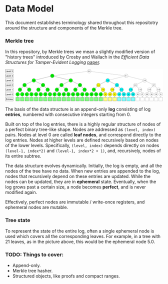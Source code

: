 Data Model
==========

This document establishes terminology shared throughout this repositotry around
the structure and components of the Merkle tree.

### Merkle tree

In this repository, by Merkle trees we mean a slightly modified version of
"history trees" introduced by Crosby and Wallach in the *Efficient Data
Structures for Tamper-Evident Logging*
[paper](https://static.usenix.org/event/sec09/tech/full_papers/crosby.pdf).

![data_model](images/data_model.svg)

The basis of the data structure is an append-only **log** consisting of log
**entries**, numbered with consecutive integers starting from 0.

Built on top of the log entries, there is a highly regular structure of nodes of
a perfect binary tree-like shape. Nodes are addressed as `(level, index)` pairs.
Nodes at level 0 are called **leaf nodes**, and correspond directly to the log
entries. Nodes at higher levels are defined recursively based on nodes of the
lower levels. Specifically, `(level, index)` depends directly on nodes
`(level-1, index*2)` and `(level-1, index*2 + 1)`, and, recursively, nodes of
its entire subtree.

The data structure evolves dynamically. Initially, the log is empty, and all
the nodes of the tree have no data. When new entries are appended to the log,
nodes that recursively depend on these entries are updated. While the nodes can
be updated, they are in **ephemeral** state. Eventually, when the log grows
past a certain size, a node becomes **perfect**, and is never modified again.

Effectively, perfect nodes are immutable / write-once registers, and ephemeral
nodes are mutable.

### Tree state



To represent the state of the entire log, often a single ephemeral node is used
which covers all the corresponding leaves. For example, in a tree with 21
leaves, as in the picture above, this would be the ephemeral node 5.0.

### TODO: Things to cover:

- Append-only.
- Merkle tree hasher.
- Structured objects, like proofs and compact ranges.
